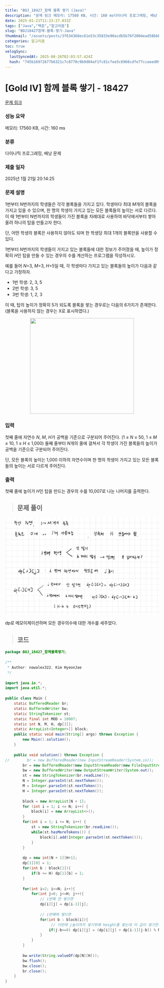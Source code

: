 ```yaml
---
title: "BOJ_18427_함께 블록 쌓기 (Java)"
description: "문제 링크 메모리: 17560 KB, 시간: 160 ms다이나믹 프로그래밍, 배낭 문제2025년 1월 21일 20:14:25dp로 메모이제이션하며 모든 경우의수에 대한 개수를 세주었다./\*\*Author: nowalex322, Kim HyeonJae\*/import "
date: 2025-01-21T11:23:27.033Z
tags: ["Java","백준","알고리즘"]
slug: "BOJ18427함께-블록-쌓기-Java"
thumbnail: "/assets/posts/3f634368ec61e53c35833e90acdb5b76f2004ead58bbbfcd10dfff2a60e1c998.png"
categories: 알고리즘
toc: true
velogSync:
  lastSyncedAt: 2025-08-26T02:03:57.424Z
  hash: "745b16972677b6321c7c8770c9b9d04af1fc81cfee5c6966cdfe77ccaeed093e"
---
```


# [Gold IV] 함께 블록 쌓기 - 18427 

[문제 링크](https://www.acmicpc.net/problem/18427) 

### 성능 요약

메모리: 17560 KB, 시간: 160 ms

### 분류

다이나믹 프로그래밍, 배낭 문제

### 제출 일자

2025년 1월 21일 20:14:25

### 문제 설명

<p>1번부터 <em>N</em>번까지의 학생들은 각각 블록들을 가지고 있다. 학생마다 최대 <em>M</em>개의 블록을 가지고 있을 수 있으며, 한 명의 학생이 가지고 있는 모든 블록들의 높이는 서로 다르다. 이 때 1번부터 N번까지의 학생들이 가진 블록을 차례대로 사용하여 바닥에서부터 쌓아올려 하나의 탑을 만들고자 한다.</p>

<p>단, 어떤 학생의 블록은 사용하지 않아도 되며 한 학생당 최대 1개의 블록만을 사용할 수 있다.</p>

<p>1번부터 <em>N</em>번까지의 학생들이 가지고 있는 블록들에 대한 정보가 주어졌을 때, 높이가 정확히 <em>H</em>인 탑을 만들 수 있는 경우의 수를 계산하는 프로그램을 작성하시오.</p>

<p>예를 들어 <em>N</em>=3, <em>M</em>=3, <em>H</em>=5일 때, 각 학생마다 가지고 있는 블록들의 높이가 다음과 같다고 가정하자.</p>

<ul>
	<li>1번 학생: 2, 3, 5</li>
	<li>2번 학생: 3, 5</li>
	<li>3번 학생: 1, 2, 3</li>
</ul>

<p>이 때, 탑의 높이가 정확히 5가 되도록 블록을 쌓는 경우로는 다음의 6가지가 존재한다. (블록을 사용하지 않는 경우는 X로 표시하였다.)</p>

<p style="text-align: center;"><img alt="" src="https://upload.acmicpc.net/82b228be-4bf3-4a38-95e3-a2238e9bb4ff/-/preview/" style="height: 314px; width: 340px;"></p>

### 입력 

 <p>첫째 줄에 자연수 <em>N</em>, <em>M</em>, <em>H</em>가 공백을 기준으로 구분되어 주어진다. (1 ≤ <em>N </em>≤ 50, 1 ≤ <em>M </em>≤ 10, 1 ≤ <em>H </em>≤ 1,000) 둘째 줄부터 <em>N</em>개의 줄에 걸쳐서 각 학생이 가진 블록들의 높이가 공백을 기준으로 구분되어 주어진다.</p>

<p>단, 모든 블록의 높이는 1,000 이하의 자연수이며 한 명의 학생이 가지고 있는 모든 블록들의 높이는 서로 다르게 주어진다.</p>

### 출력 

 <p>첫째 줄에 높이가 <em>H</em>인 탑을 만드는 경우의 수를 10,007로 나눈 나머지를 출력한다.</p>

> ## 문제 풀이

![](/assets/posts/3f634368ec61e53c35833e90acdb5b76f2004ead58bbbfcd10dfff2a60e1c998.png)

dp로 메모이제이션하며 모든 경우의수에 대한 개수를 세주었다.

> ## 코드

```java
package BOJ_18427_함께블록쌓기;

/**
 * Author: nowalex322, Kim HyeonJae
 */

import java.io.*;
import java.util.*;

public class Main {
    static BufferedReader br;
    static BufferedWriter bw;
    static StringTokenizer st;
    static final int MOD = 10007;
    static int N, M, H, dp[][];
    static ArrayList<Integer>[] block;
    public static void main(String[] args) throws Exception {
        new Main().solution();
    }

    public void solution() throws Exception {
//        br = new BufferedReader(new InputStreamReader(System.in));
        br = new BufferedReader(new InputStreamReader(new FileInputStream("src/main/java/BOJ_18427_함께블록쌓기/input.txt")));
        bw = new BufferedWriter(new OutputStreamWriter(System.out));
        st = new StringTokenizer(br.readLine());
        N = Integer.parseInt(st.nextToken());
        M = Integer.parseInt(st.nextToken());
        H = Integer.parseInt(st.nextToken());

        block = new ArrayList[N + 1];
        for (int i = 1; i <= N; i++) {
            block[i] = new ArrayList<>();
        }
        for(int i = 1; i <= N; i++) {
            st = new StringTokenizer(br.readLine());
            while(st.hasMoreTokens()) {
                block[i].add(Integer.parseInt(st.nextToken()));
            }
        }

        dp = new int[N + 1][H+1];
        dp[1][0] = 1;
        for(int b : block[1]){
            if(b <= H) dp[1][b] = 1;
        }

        for(int i=2; i<=N; i++){
            for(int j=0; j<=H; j++){
                // i번째 안 쌓으면
                dp[i][j] = dp[i-1][j];

                // i번째에 쌓으면
                for(int b : block[i]){
                     // 이번에 j높이까지 쌓기위해 height를 쌓는데 이 값이 쌓기전에 높이가 음수면 말이 안됨. 쌓기전 값 최소 0 (인덱스 문제도 해결)
                    if(j-b>=0) dp[i][j] = (dp[i][j] + dp[i-1][j-b]) % MOD; // 이전것도 고려해서 더해줌
                }
            }
        }

        bw.write(String.valueOf(dp[N][H]));
        bw.flush();
        bw.close();
        br.close();
    }
}
```